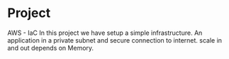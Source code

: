 # Project
AWS - IaC
In this project we have setup a simple infrastructure.
An application in a private subnet and secure connection to internet.
scale in and out depends on Memory.